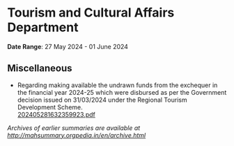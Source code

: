 # Tourism and Cultural Affairs Department

**Date Range**: 27 May 2024 - 01 June 2024


## Miscellaneous
- Regarding making available the undrawn funds from the exchequer in the financial year 2024-25 which were disbursed as per the Government decision issued on 31/03/2024 under the Regional Tourism Development Scheme.\
  [202405281632359923.pdf](https://gr.maharashtra.gov.in/Site/Upload/Government%20Resolutions/English/202405281632359923...pdf)


*Archives of earlier summaries are available at http://mahsummary.orgpedia.in/en/archive.html*